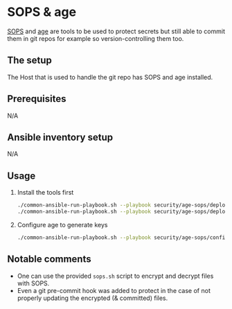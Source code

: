 # SOPS & age

[SOPS](https://github.com/getsops/sops) and [age](https://github.com/FiloSottile/age) are tools to be used to protect secrets but still able to commit them in git repos for example so version-controlling them too.

## The setup

The Host that is used to handle the git repo has SOPS and age installed.

## Prerequisites

N/A

## Ansible inventory setup

N/A

## Usage

1. Install the tools first

    ```bash
    ./common-ansible-run-playbook.sh --playbook security/age-sops/deploy-age.yaml --no-check
    ./common-ansible-run-playbook.sh --playbook security/age-sops/deploy-sops.yaml --no-check
    ```

2. Configure age to generate keys

    ```bash
    ./common-ansible-run-playbook.sh --playbook security/age-sops/configure-age.yaml --no-check
    ```

## Notable comments

- One can use the provided `sops.sh` script to encrypt and decrypt files with SOPS.
- Even a git pre-commit hook was added to protect in the case of not properly updating the encrypted (& committed) files.
